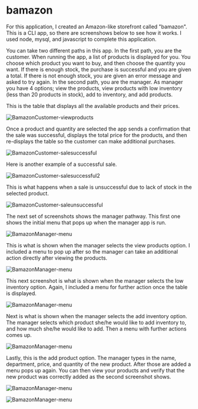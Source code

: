 # bamazon

For this application, I created an Amazon-like storefront called "bamazon".  This is a CLI app, so there are screenshows below to see how it works. I used node, mysql, and javascript to complete this application. 

You can take two different paths in this app.  In the first path, you are the customer.  When running the app, a list of products is displayed for you. You choose which product you want to buy, and then choose the quantity you want.  If there is enough stock, the purchase is successful and you are given a total.   If there is not enough stock, you are given an error message and asked to try again.  In the second path, you are the manager.  As manager you have 4 options; view the products, view products with low inventory (less than 20 products in stock), add to inventory, and add products.  


This is the table that displays all the available products and their prices.  

![BamazonCustomer-viewproducts](/screenshots/bamazonCustomer-viewproducts.PNG)

Once a product and quantity are selected the app sends a confirmation that the sale was successful, displays the total price for the products, and then re-displays the table so the customer can make additional purchases.

![BamazonCustomer-salesuccessful](/screenshots/bamazonCustomer-selectproduct-amount-displaycost.PNG)

Here is another example of a successful sale.

![BamazonCustomer-salesuccessful2](/screenshots/bamazonCustomer-secondproduct.PNG)

This is what happens when a sale is unsuccessful due to lack of stock in the selected product.

![BamazonCustomer-saleunsuccessful](/screenshots/bamazonCustomer-notenoughproduct.PNG)

The next set of screenshots shows the manager pathway.  This first one shows the initial menu that pops up when the manager app is run.

![BamazonManager-menu](/screenshots/bamazonManager-menuoptions.PNG)

This is what is shown when the manager selects the view products option.  I included a menu to pop up after so the manager can take an additional action directly after viewing the products.

![BamazonManager-menu](/screenshots/bamazonManager-viewproducts-secondmenu.PNG)

This next screenshot is what is shown when the manager selects the low inventory option.  Again, I included a menu for further action once the table is displayed.

![BamazonManager-menu](/screenshots/bamazonManager-lowinventory.PNG)

Next is what is shown when the manager selects the add inventory option.  The manager selects which product she/he would like to add inventory to, and how much she/he would like to add.  Then a menu with further actions comes up.

![BamazonManager-menu](/screenshots/bamazonManager-addinventory.PNG)

Lastly, this is the add product option.  The manager types in the name, department, price, and quantity of the new product.  After those are added a menu pops up again.  You can then view your products and verify that the new product was correctly added as the second screenshot shows.

![BamazonManager-menu](/screenshots/bamazonManager-addproduct1.PNG)

![BamazonManager-menu](/screenshots/bamazonManager-addproduct2.PNG)

